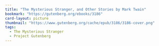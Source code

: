 ```yaml
---
title: "The Mysterious Stranger, and Other Stories by Mark Twain"
bookmark: "https://gutenberg.org/ebooks/3186"
card-layout: picture
thumbnail: "https://www.gutenberg.org/cache/epub/3186/3186-cover.png"
tags:
  - The Mysterious Stranger
  - Project Gutenberg
---
```

